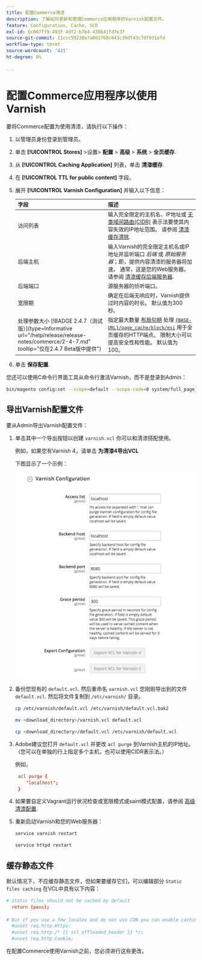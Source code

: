 ```yaml
---
title: 配置Commerce清漆
description: 了解如何更新和管理Commerce应用程序的Varnish配置文件。
feature: Configuration, Cache, SCD
exl-id: 6c007ff9-493f-4df2-b7b4-438b41fd7e37
source-git-commit: 11ccc59230a7a0d1768c043c39df43c7df031efd
workflow-type: tm+mt
source-wordcount: '421'
ht-degree: 0%

---
```


# 配置Commerce应用程序以使用Varnish

要将Commerce配置为使用清漆，请执行以下操作：

1. 以管理员身份登录到管理员。
1. 单击 **[!UICONTROL Stores]** >设置> **配置** > **高级** > **系统** > **全页缓存**.
1. 从 **[!UICONTROL Caching Application]** 列表，单击 **清漆缓存**.
1. 在 **[!UICONTROL TTL for public content]** 字段。
1. 展开 **[!UICONTROL Varnish Configuration]** 并输入以下信息：

   | 字段 | 描述 |
   | ----- | ----------- |
   | 访问列表 | 输入完全限定的主机名、IP地址或 [无类域间路由(CIDR)](https://www.digitalocean.com/community/tutorials/understanding-ip-addresses-subnets-and-cidr-notation-for-networking) 表示法要使其内容失效的IP地址范围。 请参阅 [清漆缓存清除](https://varnish-cache.org/docs/3.0/tutorial/purging.html). |
   | 后端主机 | 输入Varnish的完全限定主机名或IP地址并监听端口 _后端_ 或 _原始服务器_；即，提供内容清漆的服务器将加速。 通常，这是您的Web服务器。 请参阅 [清漆缓存后端服务器](https://www.varnish-cache.org/docs/trunk/users-guide/vcl-backends.html). |
   | 后端端口 | 源服务器的侦听端口。 |
   | 宽限期 | 确定在后端无响应时，Varnish提供过时内容的时长。 默认值为300秒。 |
   | 处理参数大小  [!BADGE 2.4.7（测试版）]{type=Informative url="/help/release/release-notes/commerce/2-4-7.md" tooltip="仅在2.4.7 Beta版中提供"} | 指定最大数量 [布局句柄](https://developer.adobe.com/commerce/frontend-core/guide/layouts/#layout-handles) 处理 [`{BASE-URL}/page_cache/block/esi`](use-varnish-esi.md) 用于全页缓存的HTTP端点。 限制大小可以提高安全性和性能。 默认值为100。 |

1. 单击 **保存配置**.

您还可以使用C命令行界面工具从命令行激活Varnish，而不是登录到Admin：

```bash
bin/magento config:set --scope=default --scope-code=0 system/full_page_cache/caching_application 2
```

## 导出Varnish配置文件

要从Admin导出Varnish配置文件：

1. 单击其中一个导出按钮以创建 `varnish.vcl` 你可以和清漆搭配使用。

   例如，如果您有Varnish 4，请单击 **为清漆4导出VCL**

   下图显示了一个示例：

   ![在管理员中配置Commerce以使用涂漆](../../assets/configuration/varnish-admin-22.png)

1. 备份您现有的 `default.vcl`. 然后重命名 `varnish.vcl` 您刚刚导出到的文件 `default.vcl`. 然后将文件复制到 `/etc/varnish/` 目录。

   ```bash
   cp /etc/varnish/default.vcl /etc/varnish/default.vcl.bak2
   ```

   ```bash
   mv <download_directory>/varnish.vcl default.vcl
   ```

   ```bash
   cp <download_directory>/default.vcl /etc/varnish/default.vcl
   ```

1. Adobe建议您打开 `default.vcl` 并更改 `acl purge` 到Varnish主机的IP地址。 （您可以在单独的行上指定多个主机，也可以使用CIDR表示法。）

   例如，

   ```conf
    acl purge {
       "localhost";
    }
   ```

1. 如果要自定义Vagrant运行状况检查或宽限模式或saint模式配置，请参阅 [高级清漆配置](config-varnish-advanced.md).

1. 重新启动Varnish和您的Web服务器：

   ```bash
   service varnish restart
   ```

   ```bash
   service httpd restart
   ```

## 缓存静态文件

默认情况下，不应缓存静态文件，但如果要缓存它们，可以编辑部分 `Static files caching` 在VCL中具有以下内容：

```conf
# Static files should not be cached by default
  return (pass);

# But if you use a few locales and do not use CDN you can enable caching static files by commenting previous line (#return (pass);) and uncommenting next 3 lines
  #unset req.http.Https;
  #unset req.http./* {{ ssl_offloaded_header }} */;
  #unset req.http.Cookie;
```

在配置Commerce使用Varnish之前，您必须进行这些更改。
